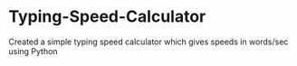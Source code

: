 # Typing-Speed-Calculator
Created a simple typing speed calculator which gives speeds in words/sec using Python
